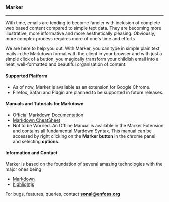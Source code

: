 ### Marker
---
With time, emails are tending to become fancier with inclusion of complete web based content compared to simple text data. They are becoming more illustrative, more informative and more aesthetically pleasing. Obviously, more complex process requires more of one's time and efforts

We are here to help you out. With Marker, you can type in simple plain text mails in the Markdown format with the client in your browser and with just a simple click of a button, you magically transform your childish email into a neat, well-formatted and beautiful organisation of content.

#### Supported Platform
* As of now, Marker is available as an extension for Google Chrome.
* Firefox, Safari and Pidgin are planned to be supported in future releases.

#### Manuals and Tutorials for Markdown
* [Official Markdown Documentation](http://daringfireball.net/projects/markdown/)
* [Markdown CheatSheet](http://assemble.io/docs/Cheatsheet-Markdown.html)
* Not to be Worried. An Offline Manual is available in the Marker Extension and contains all fundamental Mardown Syntax. This manual can be accessed by right clicking on the **Marker button** in the chrome panel and selecting **options**.

#### Information and Contact
Marker is based on the foundation of several amazing technologies with the major ones being
* [Markdown](http://daringfireball.net/projects/markdown/)
* [highlightjs](http://highlightjs.org/)

For bugs, features, queries, contact **sonal@enfoss.org**

